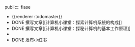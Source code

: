 public:: flase

- {{renderer :todomaster}}
- DONE 撰写文章[[计算机小课堂：探索计算机系统的构成]]
- DONE 撰写文章[[计算机小课堂：探秘计算机的基本工作原理]]
-
- DONE 发布小红书